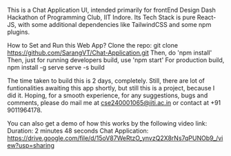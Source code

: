 This is a Chat Application UI, intended primarily for frontEnd Design Dash Hackathon of Programming Club, IIT Indore.
Its Tech Stack is pure React-JS, with some additional dependencies like TailwindCSS and some npm plugins.

How to Set and Run this Web App?
Clone the repo: git clone https://github.com/SarangVT/Chat-Application.git
Then, do 'npm install'
Then, just for running developers build, use 'npm start'
For production build, 
npm install -g serve
serve -s build

The time taken to build this is 2 days, completely.
Still, there are lot of funtionalities awaiting this app shortly, but still this is a project, because I did it.
Hoping, for a smooth experience, for any suggestions, bugs and comments, please do mail me at cse240001065@iiti.ac.in or contact at +91 9011964178.

You can also get a demo of how this works by the following video link:
Duration: 2 minutes 48 seconds
Chat Application: 
https://drive.google.com/file/d/15oV87WeRtzO_ynvzQ2X8rNs7qPUNOb9_/view?usp=sharing

